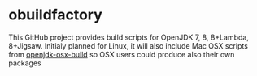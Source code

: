 obuildfactory
=============

This GitHub project  provides build scripts for OpenJDK 7, 8, 8+Lambda, 8+Jigsaw.
Initialy planned for Linux, it will also include Mac OSX scripts from [openjdk-osx-build](http://code.google.com/p/openjdk-osx-build/) so OSX users could produce also their own packages
